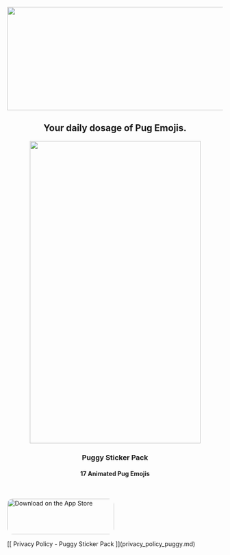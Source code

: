 <p style="text-align: right;"><img style="text-align: center; display: block; margin-left: auto; margin-right: auto;" src="https://user-images.githubusercontent.com/2395780/72453397-ddca2280-3773-11ea-9feb-50df1345af23.png" alt="" width="519" height="241" /></p>
<h2 style="text-align: center;">Your daily dosage of Pug Emojis.</h2>
<p style="text-align: center;"><img src="https://user-images.githubusercontent.com/2395780/95664746-8937b600-0aff-11eb-8cdf-fb0874f7a9ec.png" alt="" width="399" height="705" /></p>
<h3 style="text-align: center;">Puggy Sticker Pack</h3>
<h4 style="text-align: center;">17 Animated Pug Emojis</h4>
<p>&nbsp;</p>
<p><a style="display: inline-block; overflow: hidden; border-radius: 13px; width: 250px; height: 83px;" href="https://apps.apple.com/us/app/puggy-sticker-pack-fun-emoji/id1507052503?itsct=apps_box&amp;itscg=30200"><img style="border-radius: 13px; width: 250px; height: 83px; display: block; margin-left: auto; margin-right: auto;" src="https://tools.applemediaservices.com/api/badges/download-on-the-app-store/black/en-US?size=250x83&amp;releaseDate=1599782400&amp;h=be1ea56042b228c13f0af4e5dbbe0079" alt="Download on the App Store" align="center" /></a></p>
<p>[[ Privacy Policy - Puggy Sticker Pack ]](privacy_policy_puggy.md)</p>
